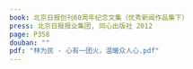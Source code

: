 ```yaml
---
book: 北京日报创刊60周年纪念文集（优秀新闻作品集下）
press: 北京日报报业集团, 同心出版社 2012
page: P358
douban: ""
pdf: "林为民 - 心有一团火，温暖众人心.pdf"
---
```

